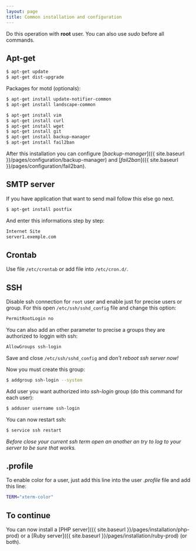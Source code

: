 ```yaml
---
layout: page
title: Common installation and configuration
---
```


Do this operation with **root** user. You can also use _sudo_ before all commands.


## Apt-get

```bash
$ apt-get update
$ apt-get dist-upgrade
```

Packages for motd (optionals):

```bash
$ apt-get install update-notifier-common
$ apt-get install landscape-common
```

```bash
$ apt-get install vim
$ apt-get install curl
$ apt-get install wget
$ apt-get install git
$ apt-get install backup-manager
$ apt-get install fail2ban
```

After this installation you can configure [*backup-manager*]({{ site.baseurl }}/pages/configuration/backup-manager) and [*fail2ban*]({{ site.baseurl }}/pages/configuration/fail2ban).

## SMTP server

If you have application that want to send mail follow this else go next.

```bash
$ apt-get install postfix
```
And enter this informations step by step:

```bash
Internet Site
server1.exemple.com
```


## Crontab

Use file `/etc/crontab` or add file into `/etc/cron.d/`.


## SSH

Disable ssh connection for `root` user and enable just for precise users or group.
For this open `/etc/ssh/sshd_config` file and change this option:

```bash
PermitRootLogin no
```

You can also add an other parameter to precise a groups they are authorized to loggin with ssh:

```bash
AllowGroups ssh-login
```

Save and close `/etc/ssh/sshd_config` and *don't reboot ssh server now!*

Now you must create this group:

```bash
$ addgroup ssh-login --system
```

Add user you want authorized into *ssh-login* group (do this command for each user):

```bash
$ adduser username ssh-login
```

You can now restart ssh:

```bash
$ service ssh restart
```

*Before close your current ssh term open an another an try to log to your server to be sure that works.*

## .profile

To enable color for a user, just add this line into the user *.profile* file and add this line:

```bash
TERM="xterm-color"
```

## To continue

You can now install a [PHP server]({{ site.baseurl }}/pages/installation/php-prod) or a [Ruby server]({{ site.baseurl }}/pages/installation/ruby-prod) (or both).
